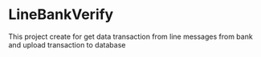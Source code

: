 # LineBankVerify
This project create for get data transaction from line messages from bank and upload transaction to database
